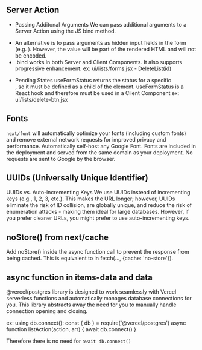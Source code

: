 ## Server Action

-   Passing Additonal Arguments
    We can pass additional arguments to a Server Action using the JS bind method.

*   An alternative is to pass arguments as hidden input fields in the form (e.g. <input type="hidden" name="userId" value={userId} />). However, the value will be part of the rendered HTML and will not be encoded.
*   .bind works in both Server and Client Components. It also supports progressive enhancement.
    ex: ui/lists/forms.jsx - DeleteList(id)

-   Pending States
    useFormStatus returns the status for a specific <form>, so it must be defined as a child of the <form> element.
    useFormStatus is a React hook and therefore must be used in a Client Component
    ex: ui/lists/delete-btn.jsx

## Fonts

`next/font` will automatically optimize your fonts (including custom fonts) and remove external network requests for improved privacy and performance.
Automatically self-host any Google Font.
Fonts are included in the deployment and served from the same domain as your deployment. No requests are sent to Google by the browser.

## UUIDs (Universally Unique Identifier)

UUIDs vs. Auto-incrementing Keys
We use UUIDs instead of incrementing keys (e.g., 1, 2, 3, etc.). This makes the URL longer; however, UUIDs eliminate the risk of ID collision, are globally unique, and reduce the risk of enumeration attacks - making them ideal for large databases.
However, if you prefer cleaner URLs, you might prefer to use auto-incrementing keys.

## noStore() from next/cache

Add noStore() inside the async function call to prevent the response from being cached. This is equivalent to in fetch(..., {cache: 'no-store'}).

## async function in items-data and data

@vercel/postgres library is designed to work seamlessly with Vercel serverless functions and automatically manages database connections for you. This library abstracts away the need for you to manually handle connection opening and closing.

ex: using db.connect():
const { db } = require('@vercel/postgres')
async function listAction(action, arr) {
await db.connect()
}

Therefore there is no need for `await db.connect()`
